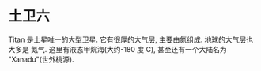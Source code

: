 # 土卫六

Titan 是土星唯一的大型卫星. 它有很厚的大气层, 主要由氮组成. 地球的大气层也大多是
氮气. 这里有液态甲烷海(大约-180 度 C), 甚至还有一个大陆名为 "Xanadu"(世外桃源).
